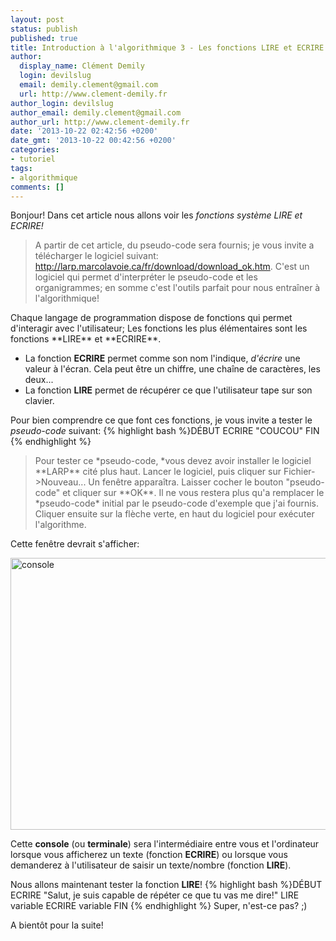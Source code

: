 ```yaml
---
layout: post
status: publish
published: true
title: Introduction à l'algorithmique 3 - Les fonctions LIRE et ECRIRE
author:
  display_name: Clément Demily
  login: devilslug
  email: demily.clement@gmail.com
  url: http://www.clement-demily.fr
author_login: devilslug
author_email: demily.clement@gmail.com
author_url: http://www.clement-demily.fr
date: '2013-10-22 02:42:56 +0200'
date_gmt: '2013-10-22 00:42:56 +0200'
categories:
- tutoriel
tags:
- algorithmique
comments: []
---
```


Bonjour! Dans cet article nous allons voir les *fonctions système LIRE et ECRIRE!*
<blockquote>
A partir de cet article, du pseudo-code sera fournis; je vous invite a télécharger le logiciel suivant: <a href="http://larp.marcolavoie.ca/fr/download/download_ok.htm">http://larp.marcolavoie.ca/fr/download/download_ok.htm</a>. C'est un logiciel qui permet d'interpréter le pseudo-code et les organigrammes; en somme c'est l'outils parfait pour nous entraîner à l'algorithmique!</blockquote>
Chaque langage de programmation dispose de fonctions qui permet d'interagir avec l'utilisateur; Les fonctions les plus élémentaires sont les fonctions **LIRE** et **ECRIRE**.

 * La fonction **ECRIRE** permet comme son nom l'indique, *d'écrire* une valeur à l'écran. Cela peut être un chiffre, une chaîne de caractères, les deux...
 * La fonction **LIRE** permet de récupérer ce que l'utilisateur tape sur son clavier.

Pour bien comprendre ce que font ces fonctions, je vous invite a tester le *pseudo-code* suivant:
{% highlight bash %}DÉBUT
    ECRIRE "COUCOU"
FIN
{% endhighlight %}
<blockquote>
Pour tester ce *pseudo-code, *vous devez avoir installer le logiciel **LARP** cité plus haut. Lancer le logiciel, puis cliquer sur Fichier->Nouveau... Un fenêtre apparaîtra. Laisser cocher le bouton "pseudo-code" et cliquer sur **OK**. Il ne vous restera plus qu'a remplacer le *pseudo-code* initial par le pseudo-code d'exemple que j'ai fournis. Cliquer ensuite sur la flèche verte, en haut du logiciel pour exécuter l'algorithme.</blockquote>
Cette fenêtre devrait s'afficher:

<a href="{{ site.base_url }}/img/2013/10/coucou.jpg"><img class="size-full wp-image-241 aligncenter" alt="console" src="{{ site.base_url }}/img/2013/10/coucou.jpg" width="646" height="435" /></a>

Cette  **console** (ou **terminale**) sera l'intermédiaire entre vous et l'ordinateur lorsque vous afficherez un texte (fonction **ECRIRE**) ou lorsque vous demanderez à l'utilisateur de saisir un texte/nombre (fonction **LIRE**).

Nous allons maintenant tester la fonction **LIRE**!
{% highlight bash %}DÉBUT
    ECRIRE "Salut, je suis capable de répéter ce que tu vas me dire!"
    LIRE variable
    ECRIRE variable
FIN
{% endhighlight %}
Super, n'est-ce pas? ;)

A bientôt pour la suite!
